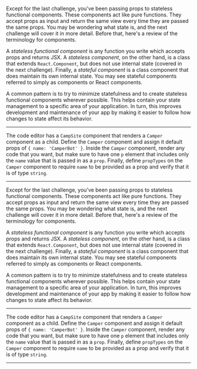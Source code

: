 <div class="challenge-instructions react"><div><section id="description">
<p>Except for the last challenge, you've been passing props to stateless functional components. These components act like pure functions. They accept props as input and return the same view every time they are passed the same props. You may be wondering what state is, and the next challenge will cover it in more detail. Before that, here's a review of the terminology for components.</p>
<p>A <em>stateless functional component</em> is any function you write which accepts props and returns JSX. A <em>stateless component</em>, on the other hand, is a class that extends <code>React.Component</code>, but does not use internal state (covered in the next challenge). Finally, a <em>stateful component</em> is a class component that does maintain its own internal state. You may see stateful components referred to simply as components or React components.</p>
<p>A common pattern is to try to minimize statefulness and to create stateless functional components wherever possible. This helps contain your state management to a specific area of your application. In turn, this improves development and maintenance of your app by making it easier to follow how changes to state affect its behavior.</p>
</section></div><hr/><div><section id="instructions">
<p>The code editor has a <code>CampSite</code> component that renders a <code>Camper</code> component as a child. Define the <code>Camper</code> component and assign it default props of <code>{ name: 'CamperBot' }</code>. Inside the <code>Camper</code> component, render any code that you want, but make sure to have one <code>p</code> element that includes only the <code>name</code> value that is passed in as a <code>prop</code>. Finally, define <code>propTypes</code> on the <code>Camper</code> component to require <code>name</code> to be provided as a prop and verify that it is of type <code>string</code>.</p>
</section></div><hr/></div><div class="challenge-instructions react"><div><section id="description">
<p>Except for the last challenge, you've been passing props to stateless functional components. These components act like pure functions. They accept props as input and return the same view every time they are passed the same props. You may be wondering what state is, and the next challenge will cover it in more detail. Before that, here's a review of the terminology for components.</p>
<p>A <em>stateless functional component</em> is any function you write which accepts props and returns JSX. A <em>stateless component</em>, on the other hand, is a class that extends <code>React.Component</code>, but does not use internal state (covered in the next challenge). Finally, a <em>stateful component</em> is a class component that does maintain its own internal state. You may see stateful components referred to simply as components or React components.</p>
<p>A common pattern is to try to minimize statefulness and to create stateless functional components wherever possible. This helps contain your state management to a specific area of your application. In turn, this improves development and maintenance of your app by making it easier to follow how changes to state affect its behavior.</p>
</section></div><hr/><div><section id="instructions">
<p>The code editor has a <code>CampSite</code> component that renders a <code>Camper</code> component as a child. Define the <code>Camper</code> component and assign it default props of <code>{ name: 'CamperBot' }</code>. Inside the <code>Camper</code> component, render any code that you want, but make sure to have one <code>p</code> element that includes only the <code>name</code> value that is passed in as a <code>prop</code>. Finally, define <code>propTypes</code> on the <code>Camper</code> component to require <code>name</code> to be provided as a prop and verify that it is of type <code>string</code>.</p>
</section></div><hr/></div>